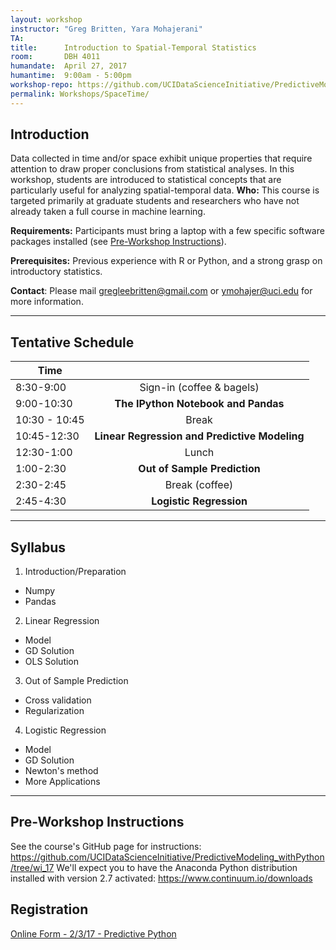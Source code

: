 ```yaml
---
layout: workshop
instructor: "Greg Britten, Yara Mohajerani"
TA: 		
title: 		Introduction to Spatial-Temporal Statistics
room:		DBH 4011
humandate:	April 27, 2017
humantime:	9:00am - 5:00pm 
workshop-repo: https://github.com/UCIDataScienceInitiative/PredictiveModeling_withPython/tree/wi_17
permalink: Workshops/SpaceTime/
---
```


## Introduction

Data collected in time and/or space exhibit unique properties that require attention to draw proper conclusions from statistical analyses. In this workshop, students are introduced to statistical concepts that are particularly useful for analyzing spatial-temporal data.
**Who:** This course is targeted primarily at graduate students and researchers who have not already taken a full course in machine learning.

**Requirements:** Participants must bring a laptop with a few specific software packages installed (see [Pre-Workshop Instructions](#Instructions)). 

**Prerequisites:** Previous experience with R or Python, and a strong grasp on introductory statistics. 

**Contact**: Please mail [gregleebritten@gmail.com](mailto:gregleebritten@gmail.com) or [ymohajer@uci.edu](mailto:ymohajer@uci.edu) for more information.

* * *


## <a name="Schedule"></a>Tentative Schedule

| Time	       	|           	|
| ------------- |:-------------:|
| 8:30-9:00   | Sign-in (coffee & bagels) 	|
| 9:00-10:30   | **The IPython Notebook and Pandas**  		|
| 10:30 - 10:45 | Break 		|
| 10:45-12:30   | **Linear Regression and Predictive Modeling**  		|
| 12:30-1:00	| Lunch			|
| 1:00-2:30		| **Out of Sample Prediction** |
| 2:30-2:45		| Break		(coffee)	|
| 2:45-4:30	| **Logistic Regression** |

* * *



## <a name="Syllabus"></a>Syllabus

1. Introduction/Preparation
  * Numpy
  * Pandas
2. Linear Regression
  * Model
  * GD Solution
  * OLS Solution
3. Out of Sample Prediction
  * Cross validation
  * Regularization
4. Logistic Regression
  * Model
  * GD Solution
  * Newton's method
  * More Applications
* * *


## <a name="Instructions"></a>Pre-Workshop Instructions

See the course's GitHub page for instructions: <https://github.com/UCIDataScienceInitiative/PredictiveModeling_withPython/tree/wi_17>
We'll expect you to have the Anaconda Python distribution installed with version 2.7 activated: <https://www.continuum.io/downloads>


## <a name="Registration"></a>Registration
<script type="text/javascript" src="https://uci-oai.formstack.com/forms/js.php/python_020317"></script><noscript><a href="https://uci-oai.formstack.com/forms/python_020317" title="Online Form">Online Form - 2/3/17 - Predictive Python</a></noscript>

